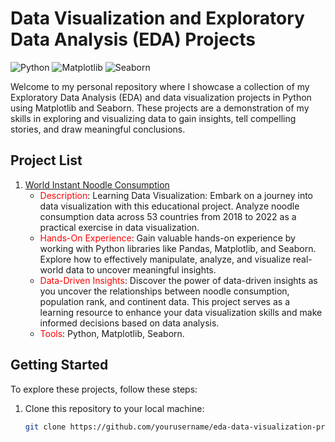 # Data Visualization and Exploratory Data Analysis (EDA) Projects

![Python](https://img.shields.io/badge/Python-3.x-blue.svg)
![Matplotlib](https://img.shields.io/badge/Matplotlib-3.x-green.svg)
![Seaborn](https://img.shields.io/badge/Seaborn-0.x-yellow.svg)

Welcome to my personal repository where I showcase a collection of my Exploratory Data Analysis (EDA) and data visualization projects in Python using Matplotlib and Seaborn. These projects are a demonstration of my skills in exploring and visualizing data to gain insights, tell compelling stories, and draw meaningful conclusions.

## Project List

1. [World Instant Noodle Consumption](https://github.com/Prasadbale/EDA-Data-Visualization/tree/2997480435626f85e36ff9b5a6c57c0c9a5314a0/project1)
   - <span style="color: red;">Description</span>: Learning Data Visualization: Embark on a journey into data visualization with this educational project. Analyze noodle consumption data across 53 countries from 2018 to 2022 as a practical exercise in data visualization.
   - <span style="color: red">Hands-On Experience</span>: Gain valuable hands-on experience by working with Python libraries like Pandas, Matplotlib, and Seaborn. Explore how to effectively manipulate, analyze, and visualize real-world data to uncover meaningful insights.
   - <span style="color:red">Data-Driven Insights</span>: Discover the power of data-driven insights as you uncover the relationships between noodle consumption, population rank, and continent data. This project serves as a learning resource to enhance your data visualization skills and make informed decisions based on data analysis.
   - <span style="color:red">Tools</span>: Python, Matplotlib, Seaborn.

## Getting Started

To explore these projects, follow these steps:

1. Clone this repository to your local machine:

   ```bash
   git clone https://github.com/yourusername/eda-data-visualization-projects.git

